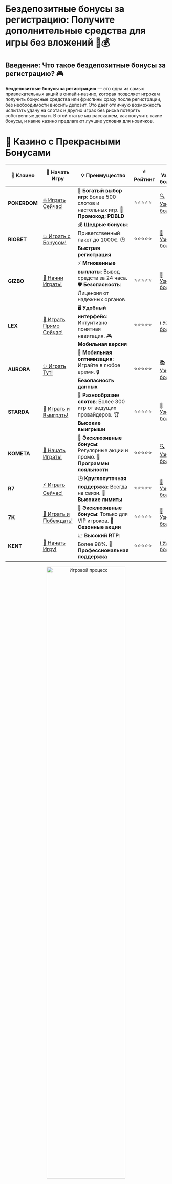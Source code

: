 # **Бездепозитные бонусы за регистрацию: Получите дополнительные средства для игры без вложений** 🎁💰

## Введение: Что такое бездепозитные бонусы за регистрацию? 🎮

**Бездепозитные бонусы за регистрацию** — это одна из самых привлекательных акций в онлайн-казино, которая позволяет игрокам получить бонусные средства или фриспины сразу после регистрации, без необходимости вносить депозит. Это дает отличную возможность испытать удачу на слотах и других играх без риска потерять собственные деньги. В этой статье мы расскажем, как получить такие бонусы, и какие казино предлагают лучшие условия для новичков.

# 🌟 Казино с Прекрасными Бонусами

| 🎲 **Казино** | 🔗 **Начать Игру** | 💡 **Преимущество** | ⭐ **Рейтинг** | 🔗 **Узнать больше** | 🆕 **Новая информация** |
|--------------|---------------------|---------------------|----------------|----------------------|-------------------------|
| **POKERDOM**  | [🔥 Играть Сейчас!](https://brandplay.link/4k77v2yx) | 🎉 **Богатый выбор игр**: Более 500 слотов и настольных игр. 🎁 **Промокод**: **PDBLD** | ⭐⭐⭐⭐⭐ | [🔍 Узнать больше](https://brandplay.link/4k77v2yx) | 🏆 **Победители турниров** получают эксклюзивные подарки! |
| **RIOBET**    | [💥 Играть с Бонусом!](https://brandplay.link/7xBLTPyj) | 💰 **Щедрые бонусы**: Приветственный пакет до 1000€. 🕒 **Быстрая регистрация** | ⭐⭐⭐⭐⭐ | [📖 Узнать больше](https://brandplay.link/7xBLTPyj) | 💬 **Поддержка 24/7** для комфортной игры в любое время! |
| **GIZBO**     | [🚀 Начни Играть!](https://brandplay.link/bprXw4YV) | ⚡ **Мгновенные выплаты**: Вывод средств за 24 часа. 🛡️ **Безопасность**: Лицензия от надежных органов | ⭐⭐⭐⭐⭐ | [📝 Узнать больше](https://brandplay.link/bprXw4YV) | 🔒 **SSL-шифрование** для максимальной безопасности данных игроков. |
| **LEX**       | [💎 Играть Прямо Сейчас!](https://brandplay.link/zW4hdDFV) | 🖥️ **Удобный интерфейс**: Интуитивно понятная навигация. 🎮 **Мобильная версия** | ⭐⭐⭐⭐⭐ | [ℹ️ Узнать больше](https://brandplay.link/zW4hdDFV) | 📱 **Поддержка всех мобильных устройств** для удобства игры в любом месте. |
| **AURORA**    | [✨ Играть Тут!](https://10trafic-stat2.com/click/668546556bcc6313411604bd/6766/13032/subaccount) | 📱 **Мобильная оптимизация**: Играйте в любое время. 🔒 **Безопасность данных** | ⭐⭐⭐⭐⭐ | [📚 Узнать больше](https://10trafic-stat2.com/click/668546556bcc6313411604bd/6766/13032/subaccount) | 🌍 **Международная лицензия** на деятельность в разных странах. |
| **STARDА**    | [🎉 Играть и Выиграть!](https://brandplay.link/fB7xwRFL) | 🎰 **Разнообразие слотов**: Более 300 игр от ведущих провайдеров. 🏆 **Высокие выигрыши** | ⭐⭐⭐⭐⭐ | [🔎 Узнать больше](https://brandplay.link/fB7xwRFL) | 🎉 **Ежемесячные турниры** с крупными призами! |
| **KOMETA**    | [🎁 Начать Играть!](https://brandplay.link/8ZymQJV8) | 🎁 **Эксклюзивные бонусы**: Регулярные акции и промо. 🔄 **Программы лояльности** | ⭐⭐⭐⭐⭐ | [🔍 Узнать больше](https://brandplay.link/8ZymQJV8) | 🌟 **Персонализированные предложения** для долгосрочных игроков. |
| **R7**        | [⚡ Играть Сейчас!](https://brandplay.link/bMd3Yjsw) | 🕒 **Круглосуточная поддержка**: Всегда на связи. 💸 **Высокие лимиты** | ⭐⭐⭐⭐⭐ | [📖 Узнать больше](https://brandplay.link/bMd3Yjsw) | 🎯 **Рейтинг игроков** для лучших участников. |
| **7K**        | [🎯 Играть и Побеждать!](https://brandplay.link/BvQyFShp) | 🌟 **Эксклюзивные бонусы**: Только для VIP игроков. 🎉 **Сезонные акции** | ⭐⭐⭐⭐⭐ | [📝 Узнать больше](https://brandplay.link/BvQyFShp) | 🥇 **Особые привилегии** для постоянных игроков. |
| **KENT**      | [🔑 Начать Игру!](https://brandplay.link/Fv2WP3js) | 📈 **Высокий RTP**: Более 98%. 💼 **Профессиональная поддержка** | ⭐⭐⭐⭐⭐ | [ℹ️ Узнать больше](https://brandplay.link/Fv2WP3js) | 💬 **Поддержка на нескольких языках** для удобства игроков. |

<div align="center"> <img src="https://i.pinimg.com/originals/1d/b3/25/1db325483acbe642c6d4e6fdd73a4988.gif" alt="Игровой процесс" width="70%"> </div>
---

# 🚀 Быстрые Выигрыши и Поддержка

| 🎲 **Казино** | 🔗 **Начать Игру** | 💡 **Преимущество** | ⭐ **Рейтинг** | 🔗 **Узнать больше** | 🆕 **Новая информация** |
|--------------|---------------------|---------------------|----------------|----------------------|-------------------------|
| **GAMA**      | [🎯 Играть Прямо Сейчас!](https://brandplay.link/j6NMKsDz) | 🔍 **Интуитивный интерфейс**: Легкость использования. 🏅 **Престижные турниры** | ⭐⭐⭐⭐☆ | [🔎 Узнать больше](https://brandplay.link/j6NMKsDz) | 🏆 **Турниры с большими призами** каждый месяц. |
| **ONION**     | [💥 Играть и Выигрывать!](https://brandplay.link/zBGRVpQ9) | 🤑 **Низкие ставки**: Идеально для начинающих. 🔄 **Быстрые выводы** | ⭐⭐⭐⭐☆ | [🔍 Узнать больше](https://brandplay.link/zBGRVpQ9) | 🎮 **Казино для новичков** с простыми правилами. |
| **ЧЕМПИОН**   | [🏅 Играть в Турнире!](https://temon-gter.cfd/go/lRq?p80412p304504pcc44t17455) | 🏅 **Лояльная программа**: Награды за активность. 🎁 **Ежемесячные бонусы** | ⭐⭐⭐⭐☆ | [📖 Узнать больше](https://temon-gter.cfd/go/lRq?p80412p304504pcc44t17455) | 🥇 **Турниры и лояльность** — каждый шаг вознаграждается. |
| **VAVADA**    | [🚀 Играть Без Ожидания!](https://vavadapartner.pro/?promo=ea5c9275-6854-4505-94fc-95ab18221945-linkb2) | 🚀 **Быстрая регистрация**: Начните играть мгновенно. 🔐 **Безопасные транзакции** | ⭐⭐⭐⭐☆ | [📝 Узнать больше](https://vavadapartner.pro/?promo=ea5c9275-6854-4505-94fc-95ab18221945-linkb2) | 🏆 **Программа для новых игроков** с бонусами за регистрацию. |
| **FRIENDS**   | [🎉 Играть и Развлекаться!](https://gofriends.mba/linkb2) | 🤝 **Социальные игры**: Играйте с друзьями. 🌐 **Мультиплатформенность** | ⭐⭐⭐⭐☆ | [ℹ️ Узнать больше](https://gofriends.mba/linkb2) | 🎮 **Играйте с друзьями** и зарабатывайте бонусы за совместные действия. |
| **1WIN**      | [⚡ Играть и Выигрывать!](https://brandplay.link/smXVpBbG) | 🏆 **Спортивные ставки**: Широкий выбор видов спорта. 💵 **Высокие коэффициенты** | ⭐⭐⭐⭐☆ | [📚 Узнать больше](https://brandplay.link/smXVpBbG) | ⚽ **Бонусы на спортивные ставки** для активных игроков. |
| **DRIP**      | [💥 Играть Сразу!](https://drp-ircp01.com/c07e6a3db) | 🌐 **Инновационные игры**: Новейшие игровые технологии. 🛡️ **Высокая безопасность** | ⭐⭐⭐⭐☆ | [🔎 Узнать больше](https://drp-ircp01.com/c07e6a3db) | 🔧 **Инновационные функции** для удобства игры. |
| **JOYCASINO** | [🎰 Играть И Побеждать!](https://rpc30.call2me.pro/?/ru/registration?apkpop=0&partner=p24970p3291217pc98f) | 🎁 **Приятные бонусы**: Ежедневные акции и подарки. 🕹️ **Разнообразие игр** | ⭐⭐⭐⭐☆ | [🔍 Узнать больше](https://rpc30.call2me.pro/?/ru/registration?apkpop=0&partner=p24970p3291217pc98f) | 🎉 **Щедрые фриспины** для новых игроков. |
| **PLAYFORTUNA** | [🔥 Играть С Бонусом!](https://fortunapromo.net/alt/playfortuna/registration?0dc4a9362a71feb7e3f165fb8e766f70) | 🎉 **Регулярные акции**: Бонусы, фриспины и многое другое. 🏅 **Турниры** | ⭐⭐⭐⭐☆ | [📚 Узнать больше](https://fortunapromo.net/alt/playfortuna/registration?0dc4a9362a71feb7e3f165fb8e766f70) | 🎯 **Выгодные предложения** на популярные игры. |
| **SYKAA**     | [💸 Играть Сейчас!](https://s-two-way.com/?source=linkb2&pid=30697) | 💸 **Доступные ставки**: Идеально для новичков. 🎁 **Щедрые бонусы** | ⭐⭐⭐⭐☆ | [🔍 Узнать больше](https://s-two-way.com/?source=linkb2&pid=30697) | 💥 **Акции с большими бонусами** для новичков и опытных игроков. |

<div align="center"> <img src="https://schaeffers-cdn.s3.amazonaws.com/images/default-source/schaeffers-cdn-images/default-images/sectors/bigstock-casino-gambling-concept-with-f-369012793.jpg?sfvrsn=493ad806_4" alt="Игровой процесс" width="70%"> </div>
---

# 💸 Казино с Привлекательными Программами Лояльности

| 🎲 **Казино** | 🔗 **Начать Игру** | 💡 **Преимущество** | ⭐ **Рейтинг** | 🔗 **Узнать больше** | 🆕 **Новая информация** |
|--------------|---------------------|---------------------|----------------|----------------------|-------------------------|
| **KOMETA**    | [🎯 Начни Играть!](https://brandplay.link/8ZymQJV8) | 🎁 **Эксклюзивные бонусы**: Регулярные акции и промо. 🔄 **Программы лояльности** | ⭐⭐⭐⭐⭐ | [🔍 Узнать больше](https://brandplay.link/8ZymQJV8) | 🌟 **Персонализированные предложения** для долгосрочных игроков. |
| **1Xslots**   | [🏅 Играть Прямо Сейчас!](https://brandplay.link/hSB1khtr) | 🎉 **Множество акций**: Еженедельные бонусы и турниры. 🛡️ **Безопасность** | ⭐⭐⭐⭐⭐ | [📚 Узнать больше](https://brandplay.link/hSB1khtr) | 🏅 **Награды за активность**: участники программы лояльности получают специальные привилегии. |
| **R7**        | [🚀 Играть Сейчас!](https://brandplay.link/bMd3Yjsw) | 🕒 **Круглосуточная поддержка**: Всегда на связи. 💸 **Высокие лимиты** | ⭐⭐⭐⭐⭐ | [📖 Узнать больше](https://brandplay.link/bMd3Yjsw) | 💬 **VIP-поддержка** для постоянных игроков с приоритетом. |

<div align="center"> <img src="https://i.pinimg.com/originals/1d/b3/25/1db325483acbe642c6d4e6fdd73a4988.gif" alt="Игровой процесс" width="70%"> </div>
---

---

## 1. **Преимущества бездепозитных бонусов за регистрацию** 🎯

### 1.1 **Без финансовых рисков** 🔒

Бездепозитный бонус дает вам шанс играть и выигрывать без необходимости вкладывать собственные средства. Это отличная возможность протестировать казино, не рискуя своими деньгами.

### 1.2 **Идеально для новичков** 🧠

Если вы новичок, бездепозитные бонусы — это отличный способ познакомиться с игрой и казино. Вы можете играть на реальные деньги и получить возможность выиграть, не рискуя своим капиталом.

### 1.3 **Тестирование различных игр** 🎮

Бездепозитный бонус позволяет вам попробовать различные игры на платформе и выбрать те, которые вам больше всего нравятся, без необходимости вносить депозит.

---

## 2. **Где получить бездепозитные бонусы за регистрацию?** 🌍

### 2.1 **Pokerdom** 🃏

**Pokerdom** — это одно из самых популярных онлайн-казино, которое предлагает бездепозитные бонусы для новых игроков. Вы можете получить бонус сразу после регистрации и использовать его для ставок на слоты и другие игры.

- **Тип бонуса**: Бездепозитный бонус за регистрацию (фриспины или деньги на счет).
- **Преимущества**: Широкий выбор игр и высокие шансы на выигрыш.
- **Условия**: Не требуется депозит для получения бонуса.

### 2.2 **Riobet** 💰

**Riobet** предлагает бездепозитные бонусы на регистрацию для новых игроков. Это отличная возможность испытать удачу на слотах и других играх без необходимости делать депозит.

- **Тип бонуса**: Бездепозитные фриспины или деньги на счет.
- **Преимущества**: Удобный интерфейс и быстрые выплаты.
- **Условия**: Бесплатная регистрация и доступ к бонусам.

### 2.3 **Gizbo** 🎮

**Gizbo** — это онлайн-казино, которое также предлагает бездепозитные бонусы для новых пользователей. Вы можете получить бесплатные вращения или деньги для ставок сразу после регистрации.

- **Тип бонуса**: Бездепозитные фриспины или бонусные деньги.
- **Преимущества**: Широкий выбор игр, быстрые выплаты.
- **Условия**: Простой процесс регистрации и доступ к бонусу.

### 2.4 **LEX** 🔥

**LEX** предлагает бездепозитные бонусы своим новым пользователям, что позволяет легко начать игру без финансовых вложений. Казино имеет различные акции для новых игроков, включая фриспины и бонусные средства.

- **Тип бонуса**: Бездепозитный бонус на регистрацию.
- **Преимущества**: Регистрация без депозита и доступ к многочисленным бонусам.
- **Условия**: Бесплатная регистрация и получение бонуса.

---

## 3. **Как использовать бездепозитные бонусы за регистрацию?** 🧠

### 3.1 **Читайте условия бонуса** 📚

Перед тем как использовать бездепозитный бонус, обязательно ознакомьтесь с условиями. Некоторые бонусы могут требовать выполнения определенных условий, таких как ставки на определенные игры или требования к обороту средств (wagering).

### 3.2 **Используйте бонус на слоты с высокими выплатами** 🎰

Лучше всего использовать бездепозитные бонусы на слоты, которые предлагают хорошие шансы на выигрыш и высокие выплаты. Также учитывайте игры с бонусными функциями, чтобы максимально увеличить свои шансы на успех.

### 3.3 **Следите за акциями и турнирами** 🎁

Некоторые казино проводят турниры и акции, которые предоставляют дополнительные возможности для использования бездепозитных бонусов. Участвуйте в таких мероприятиях, чтобы повысить свои шансы на получение больших выигрышей.

---

## 4. **Преимущества бездепозитных бонусов для игроков** 🏅

### 4.1 **Без рисков и обязательств** 💸

Бездепозитные бонусы позволяют игрокам попробовать свои силы без финансовых рисков. Это особенно важно для новичков, которые хотят попробовать игру, не тратя деньги.

### 4.2 **Экономия на депозитах** 💰

Бездепозитные бонусы позволяют вам начать играть без необходимости пополнять счет, что делает игру более доступной и экономичной.

### 4.3 **Шанс на реальные выигрыши** 🏆

Бездепозитный бонус предоставляет реальную возможность выиграть деньги, которые можно вывести. Это отличная возможность для игроков, чтобы начать зарабатывать на азартных играх без вложений.

---

## Заключение: Получайте бездепозитные бонусы и наслаждайтесь игрой! 🎉

**Бездепозитные бонусы за регистрацию** — это отличная возможность для новичков и опытных игроков испытать удачу, не рискуя своими средствами. Регистрация в онлайн-казино с такими бонусами позволяет вам наслаждаться игрой, тестировать стратегии и получать реальные выигрыши без финансовых обязательств.

---

Присоединяйтесь к онлайн-казино с бездепозитными бонусами и начинайте выигрывать без риска! 🎰💥
